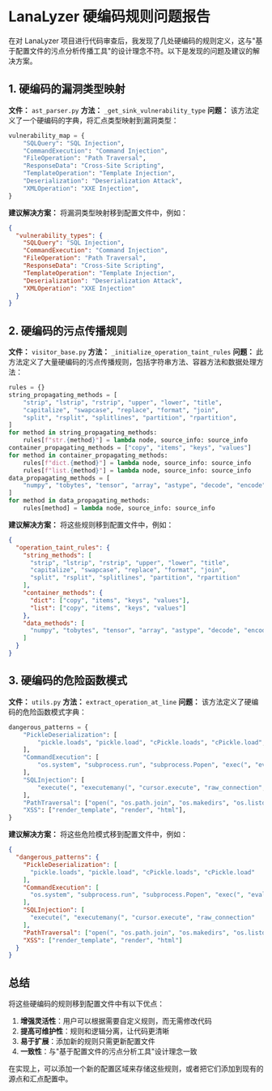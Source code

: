# LanaLyzer 硬编码规则问题报告

在对 LanaLyzer 项目进行代码审查后，我发现了几处硬编码的规则定义，这与"基于配置文件的污点分析传播工具"的设计理念不符。以下是发现的问题及建议的解决方案。

## 1. 硬编码的漏洞类型映射

**文件：** `ast_parser.py`
**方法：** `_get_sink_vulnerability_type`
**问题：** 该方法定义了一个硬编码的字典，将汇点类型映射到漏洞类型：

```python
vulnerability_map = {
    "SQLQuery": "SQL Injection",
    "CommandExecution": "Command Injection",
    "FileOperation": "Path Traversal",
    "ResponseData": "Cross-Site Scripting",
    "TemplateOperation": "Template Injection",
    "Deserialization": "Deserialization Attack",
    "XMLOperation": "XXE Injection",
}
```

**建议解决方案：** 将漏洞类型映射移到配置文件中，例如：

```json
{
  "vulnerability_types": {
    "SQLQuery": "SQL Injection",
    "CommandExecution": "Command Injection",
    "FileOperation": "Path Traversal",
    "ResponseData": "Cross-Site Scripting",
    "TemplateOperation": "Template Injection",
    "Deserialization": "Deserialization Attack",
    "XMLOperation": "XXE Injection"
  }
}
```

## 2. 硬编码的污点传播规则

**文件：** `visitor_base.py`
**方法：** `_initialize_operation_taint_rules`
**问题：** 此方法定义了大量硬编码的污点传播规则，包括字符串方法、容器方法和数据处理方法：

```python
rules = {}
string_propagating_methods = [
    "strip", "lstrip", "rstrip", "upper", "lower", "title",
    "capitalize", "swapcase", "replace", "format", "join",
    "split", "rsplit", "splitlines", "partition", "rpartition",
]
for method in string_propagating_methods:
    rules[f"str.{method}"] = lambda node, source_info: source_info
container_propagating_methods = ["copy", "items", "keys", "values"]
for method in container_propagating_methods:
    rules[f"dict.{method}"] = lambda node, source_info: source_info
    rules[f"list.{method}"] = lambda node, source_info: source_info
data_propagating_methods = [
    "numpy", "tobytes", "tensor", "array", "astype", "decode", "encode",
]
for method in data_propagating_methods:
    rules[method] = lambda node, source_info: source_info
```

**建议解决方案：** 将这些规则移到配置文件中，例如：

```json
{
  "operation_taint_rules": {
    "string_methods": [
      "strip", "lstrip", "rstrip", "upper", "lower", "title", 
      "capitalize", "swapcase", "replace", "format", "join",
      "split", "rsplit", "splitlines", "partition", "rpartition"
    ],
    "container_methods": {
      "dict": ["copy", "items", "keys", "values"],
      "list": ["copy", "items", "keys", "values"]
    },
    "data_methods": [
      "numpy", "tobytes", "tensor", "array", "astype", "decode", "encode"
    ]
  }
}
```

## 3. 硬编码的危险函数模式

**文件：** `utils.py`
**方法：** `extract_operation_at_line`
**问题：** 该方法定义了硬编码的危险函数模式字典：

```python
dangerous_patterns = {
    "PickleDeserialization": [
        "pickle.loads", "pickle.load", "cPickle.loads", "cPickle.load",
    ],
    "CommandExecution": [
        "os.system", "subprocess.run", "subprocess.Popen", "exec(", "eval(",
    ],
    "SQLInjection": [
        "execute(", "executemany(", "cursor.execute", "raw_connection",
    ],
    "PathTraversal": ["open(", "os.path.join", "os.makedirs", "os.listdir"],
    "XSS": ["render_template", "render", "html"],
}
```

**建议解决方案：** 将这些危险模式移到配置文件中，例如：

```json
{
  "dangerous_patterns": {
    "PickleDeserialization": [
      "pickle.loads", "pickle.load", "cPickle.loads", "cPickle.load"
    ],
    "CommandExecution": [
      "os.system", "subprocess.run", "subprocess.Popen", "exec(", "eval("
    ],
    "SQLInjection": [
      "execute(", "executemany(", "cursor.execute", "raw_connection"
    ],
    "PathTraversal": ["open(", "os.path.join", "os.makedirs", "os.listdir"],
    "XSS": ["render_template", "render", "html"]
  }
}
```

## 总结

将这些硬编码的规则移到配置文件中有以下优点：

1. **增强灵活性**：用户可以根据需要自定义规则，而无需修改代码
2. **提高可维护性**：规则和逻辑分离，让代码更清晰
3. **易于扩展**：添加新的规则只需更新配置文件
4. **一致性**：与"基于配置文件的污点分析工具"设计理念一致

在实现上，可以添加一个新的配置区域来存储这些规则，或者把它们添加到现有的源点和汇点配置中。 